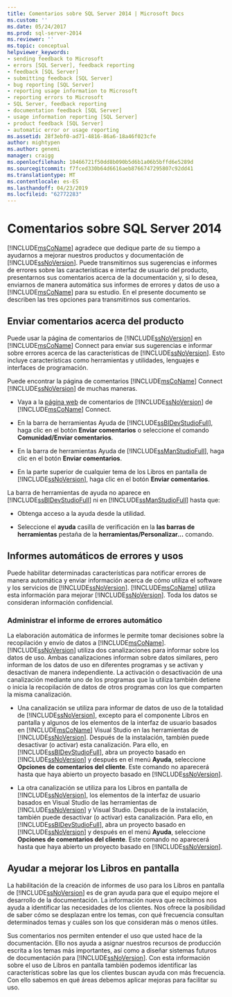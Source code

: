 ```yaml
---
title: Comentarios sobre SQL Server 2014 | Microsoft Docs
ms.custom: ''
ms.date: 05/24/2017
ms.prod: sql-server-2014
ms.reviewer: ''
ms.topic: conceptual
helpviewer_keywords:
- sending feedback to Microsoft
- errors [SQL Server], feedback reporting
- feedback [SQL Server]
- submitting feedback [SQL Server]
- bug reporting [SQL Server]
- reporting usage information to Microsoft
- reporting errors to Microsoft
- SQL Server, feedback reporting
- documentation feedback [SQL Server]
- usage information reporting [SQL Server]
- product feedback [SQL Server]
- automatic error or usage reporting
ms.assetid: 28f3ebf0-ad71-4816-86a6-18a46f023cfe
author: mightypen
ms.author: genemi
manager: craigg
ms.openlocfilehash: 10466721f50dd8b090b5d6b1a06b5bffd6e5289d
ms.sourcegitcommit: f7fced330b64d6616aeb8766747295807c92dd41
ms.translationtype: MT
ms.contentlocale: es-ES
ms.lasthandoff: 04/23/2019
ms.locfileid: "62772283"
---
```

# <a name="providing-feedback-for-sql-server-2014"></a>Comentarios sobre SQL Server 2014
  [!INCLUDE[msCoName](../includes/msconame-md.md)] agradece que dedique parte de su tiempo a ayudarnos a mejorar nuestros productos y documentación de [!INCLUDE[ssNoVersion](../includes/ssnoversion-md.md)]. Puede transmitirnos sus sugerencias e informes de errores sobre las características e interfaz de usuario del producto, presentarnos sus comentarios acerca de la documentación y, si lo desea, enviarnos de manera automática sus informes de errores y datos de uso a [!INCLUDE[msCoName](../includes/msconame-md.md)] para su estudio. En el presente documento se describen las tres opciones para transmitirnos sus comentarios.  
  
## <a name="submitting-feedback-about-the-product"></a>Enviar comentarios acerca del producto  
 Puede usar la página de comentarios de [!INCLUDE[ssNoVersion](../includes/ssnoversion-md.md)] en [!INCLUDE[msCoName](../includes/msconame-md.md)] Connect para enviar sus sugerencias e informar sobre errores acerca de las características de [!INCLUDE[ssNoVersion](../includes/ssnoversion-md.md)]. Esto incluye características como herramientas y utilidades, lenguajes e interfaces de programación.  
  
 Puede encontrar la página de comentarios [!INCLUDE[msCoName](../includes/msconame-md.md)] Connect [!INCLUDE[ssNoVersion](../includes/ssnoversion-md.md)] de muchas maneras.  
  
-   Vaya a la [página web](https://go.microsoft.com/fwlink/?linkid=34178) de comentarios de [!INCLUDE[ssNoVersion](../includes/ssnoversion-md.md)] de [!INCLUDE[msCoName](../includes/msconame-md.md)] Connect.  
  
-   En la barra de herramientas Ayuda de [!INCLUDE[ssBIDevStudioFull](../includes/ssbidevstudiofull-md.md)], haga clic en el botón **Enviar comentarios** o seleccione el comando **Comunidad/Enviar comentarios**.  
  
-   En la barra de herramientas Ayuda de [!INCLUDE[ssManStudioFull](../includes/ssmanstudiofull-md.md)], haga clic en el botón **Enviar comentarios**.  
  
-   En la parte superior de cualquier tema de los Libros en pantalla de [!INCLUDE[ssNoVersion](../includes/ssnoversion-md.md)], haga clic en el botón **Enviar comentarios**.  
  
 La barra de herramientas de ayuda no aparece en [!INCLUDE[ssBIDevStudioFull](../includes/ssbidevstudiofull-md.md)] ni en [!INCLUDE[ssManStudioFull](../includes/ssmanstudiofull-md.md)] hasta que:  
  
-   Obtenga acceso a la ayuda desde la utilidad.  
  
-   Seleccione el **ayuda** casilla de verificación en la **las barras de herramientas** pestaña de la **herramientas/Personalizar...**  comando.  
  
## <a name="automatic-error-and-usage-reporting"></a>Informes automáticos de errores y usos  
 Puede habilitar determinadas características para notificar errores de manera automática y enviar información acerca de cómo utiliza el software y los servicios de [!INCLUDE[ssNoVersion](../includes/ssnoversion-md.md)]. [!INCLUDE[msCoName](../includes/msconame-md.md)] utiliza esta información para mejorar [!INCLUDE[ssNoVersion](../includes/ssnoversion-md.md)]. Toda los datos se consideran información confidencial.  
  
### <a name="managing-automatic-usage-reporting"></a>Administrar el informe de errores automático  
 La elaboración automática de informes le permite tomar decisiones sobre la recopilación y envío de datos a [!INCLUDE[msCoName](../includes/msconame-md.md)]. [!INCLUDE[ssNoVersion](../includes/ssnoversion-md.md)] utiliza dos canalizaciones para informar sobre los datos de uso. Ambas canalizaciones informan sobre datos similares, pero informan de los datos de uso en diferentes programas y se activan y desactivan de manera independiente. La activación o desactivación de una canalización mediante uno de los programas que la utiliza también detiene o inicia la recopilación de datos de otros programas con los que comparten la misma canalización.  
  
-   Una canalización se utiliza para informar de datos de uso de la totalidad de [!INCLUDE[ssNoVersion](../includes/ssnoversion-md.md)], excepto para el componente Libros en pantalla y algunos de los elementos de la interfaz de usuario basados en [!INCLUDE[msCoName](../includes/msconame-md.md)] Visual Studio en las herramientas de [!INCLUDE[ssNoVersion](../includes/ssnoversion-md.md)]. Después de la instalación, también puede desactivar (o activar) esta canalización. Para ello, en [!INCLUDE[ssBIDevStudioFull](../includes/ssbidevstudiofull-md.md)], abra un proyecto basado en [!INCLUDE[ssNoVersion](../includes/ssnoversion-md.md)] y después en el menú **Ayuda**, seleccione **Opciones de comentarios del cliente**. Este comando no aparecerá hasta que haya abierto un proyecto basado en [!INCLUDE[ssNoVersion](../includes/ssnoversion-md.md)].  
  
-   La otra canalización se utiliza para  los Libros en pantalla de [!INCLUDE[ssNoVersion](../includes/ssnoversion-md.md)], los elementos de la interfaz de usuario basados en Visual Studio de las herramientas de [!INCLUDE[ssNoVersion](../includes/ssnoversion-md.md)] y Visual Studio. Después de la instalación, también puede desactivar (o activar) esta canalización. Para ello, en [!INCLUDE[ssBIDevStudioFull](../includes/ssbidevstudiofull-md.md)], abra un proyecto basado en [!INCLUDE[ssNoVersion](../includes/ssnoversion-md.md)] y después en el menú **Ayuda**, seleccione **Opciones de comentarios del cliente**. Este comando no aparecerá hasta que haya abierto un proyecto basado en [!INCLUDE[ssNoVersion](../includes/ssnoversion-md.md)].  
  
## <a name="helping-build-a-better-books-online"></a>Ayudar a mejorar los Libros en pantalla  
 La habilitación de la creación de informes de uso para los Libros en pantalla de [!INCLUDE[ssNoVersion](../includes/ssnoversion-md.md)] es de gran ayuda para que el equipo mejore el desarrollo de la documentación. La información nueva que recibimos nos ayuda a identificar las necesidades de los clientes. Nos ofrece la posibilidad de saber cómo se desplazan entre los temas, con qué frecuencia consultan determinados temas y cuáles son los que consideran más o menos útiles.  
  
 Sus comentarios nos permiten entender el uso que usted hace de la documentación. Ello nos ayuda a asignar nuestros recursos de producción escrita a los temas más importantes, así como a diseñar sistemas futuros de documentación para [!INCLUDE[ssNoVersion](../includes/ssnoversion-md.md)]. Con esta información sobre el uso de Libros en pantalla también podemos identificar las características sobre las que los clientes buscan ayuda con más frecuencia. Con ello sabemos en qué áreas debemos aplicar mejoras para facilitar su uso.  
  
  
